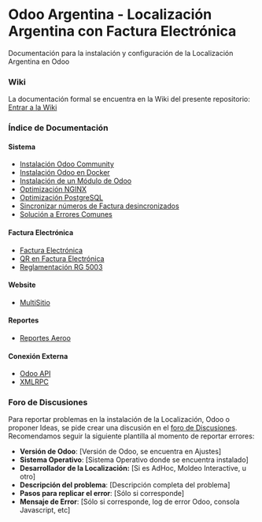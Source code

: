 # Odoo Argentina - Localización Argentina con Factura Electrónica
Documentación para la instalación y configuración de la Localización Argentina en Odoo

### Wiki
La documentación formal se encuentra en la Wiki del presente repositorio: [Entrar a la Wiki](https://github.com/OdooAR/odoo-argentina/wiki)

### Índice de Documentación

#### Sistema
* [Instalación Odoo Community](https://github.com/OdooAR/odoo-argentina/wiki/Instalaci%C3%B3n-Odoo-Community)
* [Instalación Odoo en Docker](https://github.com/OdooAR/odoo-argentina/wiki/Instalaci%C3%B3n-de-Odoo-en-Docker)
* [Instalación de un Módulo de Odoo](https://github.com/OdooAR/odoo-argentina/wiki/Instalaci%C3%B3n-de-un-M%C3%B3dulo)
* [Optimización NGINX](https://github.com/OdooAR/odoo-argentina/wiki/Optimizaci%C3%B3n-con-NGINX)
* [Optimización PostgreSQL](https://github.com/OdooAR/odoo-argentina-doc/wiki/Optimizaci%C3%B3n-PostgreSQL)
* [Sincronizar números de Factura desincronizados](https://github.com/OdooAR/odoo-argentina-doc/wiki/Sincronizar-n%C3%BAmeros-de-Factura-desincronizados)
* [Solución a Errores Comunes](https://github.com/OdooAR/odoo-argentina/wiki/Errores-Comunes-en-Sistema)

#### Factura Electrónica
* [Factura Electrónica](https://github.com/OdooAR/odoo-argentina/wiki/Factura-Electr%C3%B3nica)
* [QR en Factura Electrónica](https://github.com/OdooAR/odoo-argentina/wiki/QR-en-Factura-Electr%C3%B3nica)
* [Reglamentación RG 5003](https://github.com/OdooAR/odoo-argentina-doc/wiki/Reglamentaci%C3%B3n-RG-5003)

#### Website
* [MultiSitio](https://github.com/OdooAR/odoo-argentina/wiki/MultiSitio)

#### Reportes
* [Reportes Aeroo](https://github.com/OdooAR/odoo-argentina/wiki/Reportes-Aeroo)

#### Conexión Externa
* [Odoo API](https://github.com/OdooAR/odoo-argentina/wiki/Conexi%C3%B3n-con-Odoo-mediante-API)
* [XMLRPC](https://github.com/OdooAR/odoo-argentina/wiki/Conexi%C3%B3n-con-Odoo-mediante-XMLRPC)

### Foro de Discusiones
Para reportar problemas en la instalación de la Localización, Odoo o proponer Ideas, se pide crear una discusión en el [foro de Discusiones](https://github.com/OdooAR/odoo-argentina-doc/discussions). Recomendamos seguir la siguiente plantilla al momento de reportar errores:

* **Versión de Odoo**: [Versión de Odoo, se encuentra en Ajustes]
* **Sistema Operativo**: [Sistema Operativo donde se encuentra instalado]
* **Desarrollador de la Localización:** [Si es AdHoc, Moldeo Interactive, u otro]
* **Descripción del problema**: [Descripción completa del problema]
* **Pasos para replicar el error**: [Sólo si corresponde]
* **Mensaje de Error**: [Sólo si corresponde, log de error Odoo, consola Javascript, etc]
